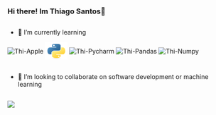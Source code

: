 ### Hi there! Im Thiago Santos👋
##
- 🌱 I’m currently learning
<div>
 <img align="center" alt="Thi-Apple" height="30" width="40" src="https://cdn.jsdelivr.net/gh/devicons/devicon/icons/apple/apple-original.svg">
 <img align="center" alt="Thi-Python" height="40" width="50" src="https://raw.githubusercontent.com/devicons/devicon/master/icons/python/python-original.svg">
 <img align="center" alt="Thi-Pycharm" height="50" width="60" src="https://cdn.jsdelivr.net/gh/devicons/devicon/icons/pycharm/pycharm-plain-wordmark.svg" />
<img align="center" alt="Thi-Pandas" height="50" width="60" src="https://cdn.jsdelivr.net/gh/devicons/devicon/icons/pandas/pandas-original-wordmark.svg" />
<img align="center" alt="Thi-Numpy" height="50" width="60" src="https://cdn.jsdelivr.net/gh/devicons/devicon/icons/numpy/numpy-original-wordmark.svg" />

  
##
- 👯 I’m looking to collaborate on software development or machine learning
##
<div> 
  <a href="https://www.linkedin.com/in/thiago-de-almeida-santos-a5399793/" target="_blank"><img src="https://img.shields.io/badge/-LinkedIn-%230077B5?style=for-the-badge&logo=linkedin&logoColor=white" target="_blank"></a>
 
